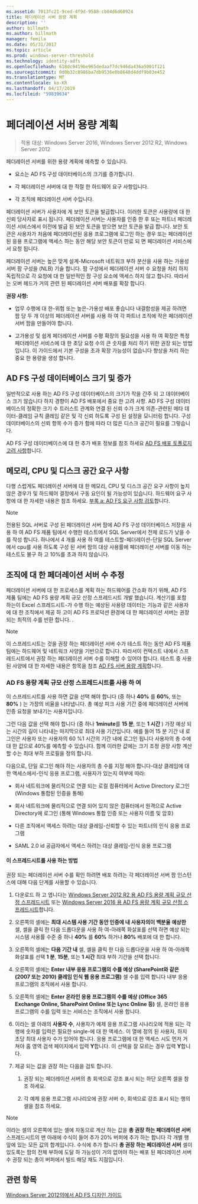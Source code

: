```yaml
---
ms.assetid: 7013fc21-9ced-4f9d-9588-cb04d6d60924
title: 페더레이션 서버 용량 계획
description: ''
author: billmath
ms.author: billmath
manager: femila
ms.date: 05/31/2017
ms.topic: article
ms.prod: windows-server-threshold
ms.technology: identity-adfs
ms.openlocfilehash: 618dc9419be965dedaaf7dc946da436a5001f121
ms.sourcegitcommit: 0d0b32c8986ba7db9536e0b8648d4ddf9b03e452
ms.translationtype: MT
ms.contentlocale: ko-KR
ms.lasthandoff: 04/17/2019
ms.locfileid: "59839634"
---
```

# <a name="planning-for-federation-server-capacity"></a>페더레이션 서버 용량 계획

>적용 대상: Windows Server 2016, Windows Server 2012 R2, Windows Server 2012

페더레이션 서버를 위한 용량 계획에 예측할 수 있습니다.  
  
-   요소는 AD FS 구성 데이터베이스의 크기를 증가합니다.  
  
-   각 페더레이션 서버에 대 한 적절 한 하드웨어 요구 사항입니다.  
  
-   각 조직에 페더레이션 서버 수입니다.  
  
페더레이션 서버가 사용자에 게 보안 토큰을 발급합니다. 이러한 토큰은 사용량에 대 한 신뢰 당사자로 표시 됩니다. 페더레이션 서버는 사용자를 인증 한 후 또는 파트너 페더레이션 서비스에서 이전에 발급 된 보안 토큰을 받으면 보안 토큰을 발급 합니다. 보안 토큰은 사용자가 처음에 페더레이션된 응용 프로그램에 로그인 하는 경우 또는 페더레이션된 응용 프로그램에 액세스 하는 동안 해당 보안 토큰이 만료 되 면 페더레이션 서비스에서 요청 됩니다.  
  
페더레이션 서버는 높은 맞게 설계\-Microsoft 네트워크 부하 분산을 사용 하는 가용성 서버 팜 구성을 \(NLB\) 기술 합니다. 팜 구성에서 페더레이션 서버 수 요청을 처리 하지 독립적으로 각 요청에 대 한 일반적인 팜 구성 요소에 액세스 하지 않고 합니다. 따라서는 오버 헤드가 거의 관련 된 페더레이션 서버 배포를 확장 합니다.  
  
**권장 사항:**  
  
-   업무 수행에 대 한\-위험 또는 높은\-가용성 배포 좋습니다 내결함성을 제공 하려면 팜 당 두 개 이상의 페더레이션 서버를 사용 하 여 각 파트너 조직에 작은 페더레이션 서버 팜을 만들어야 합니다.  
  
-   고가용성 및 쉽게 페더레이션 서버를 수평 확장의 필요성을 사용 하 여 확장은 특정 페더레이션 서비스에 대 한 초당 요청 수의 큰 숫자를 처리 하기 위한 권장 되는 방법입니다. 이 가이드에서 기본 구성을 초과 확장 가능성이 없습니다 향상을 처리 하는 중요 한 용량을 생성 합니다.  
  
## <a name="ad-fs-configuration-database-size-and-growth"></a>AD FS 구성 데이터베이스 크기 및 증가  
일반적으로 사용 하는 AD FS 구성 데이터베이스의 크기가 작을 간주 되 고 데이터베이스 크기 않습니다 하지 경향이 AD FS 배포에서 중요 한 고려 사항.  AD FS 구성 데이터베이스의 정확한 크기 수 트러스트 관계와 연결 된 신뢰 수가 크게 의존\-관련된 메타 데이터-클레임 규칙 클레임 같은 및 각 신뢰 하도록 구성 된 설정을 모니터링 합니다. 구성 데이터베이스의 신뢰 항목 수가 증가 함에 따라 더 많은 디스크 공간이 필요를 그렇습니다.  
  
AD FS 구성 데이터베이스에 대 한 추가 배포 정보를 참조 하세요 [AD FS 배포 토폴로지 고려 사항](AD-FS-Deployment-Topology-Considerations.md)합니다.  
  
## <a name="memory-cpu-and-disk-space-requirements"></a>메모리, CPU 및 디스크 공간 요구 사항  
다행 스럽게도 페더레이션 서버에 대 한 메모리, CPU 및 디스크 공간 요구 사항이 높지 않은 경우가 및 하드웨어 결정에서 구동 요인이 될 가능성이 있습니다. 하드웨어 요구 사항에 대 한 자세한 내용은 참조 하세요. [부록 a: AD FS 요구 사항 검토](Appendix-A--Reviewing-AD-FS-Requirements.md)합니다.  
  
> [!NOTE]  
> 전용된 SQL 서버로 구성 된 페더레이션 서버 팜에 AD FS 구성 데이터베이스 저장을 사용 하 여 AD FS 제품 팀에서 수행한 테스트에서 SQL Server에서 전체 로드가 낮을 수를 작성 합니다. 하나에서 4 개를 사용 하 여를 테스트할\-페더레이션\-단일 SQL Server에서 cpu를 사용 하도록 구성 된 서버 팜의 대상 사용률에 페더레이션 서버를 이동 하는 테스트도 불구 하 고 10%를 초과 하지 않습니다.  
  
## <a name="bk_estimatefs"></a>조직에 대 한 페더레이션 서버 수 추정  
페더레이션 서버에 대 한 프로세스를 계획 하는 하드웨어를 간소화 하기 위해, AD FS 제품 팀에는 AD FS 용량 계획 규모 산정 스프레드시트 개발 했습니다. 계산기를 포함 하는이 Excel 스프레드시트\-가 수행 하는 예상된 사용량 데이터는 기능과 같은 사용자에 대 한 조직에서 제공 하 고이 AD FS 프로덕션 환경에 대 한 페더레이션 서버는 권장 되는 최적의 수를 반환 합니다. .  
  
> [!NOTE]  
> 이 스프레드시트는 것을 권장 하는 페더레이션 서버 수가 테스트 하는 동안 AD FS 제품 팀에는 하드웨어 및 네트워크 사양을 기반으로 합니다. 따라서이 컨텍스트 내에서 스프레드시트에서 권장 하는 페더레이션 서버 수를 이해할 수 있어야 합니다.  테스트 중 사용 된 사양에 대 한 자세한 내용은 항목을 참조 [AD FS 서버 용량 계획](Planning-for-AD-FS-Server-Capacity.md)합니다.  
  
### <a name="using-the-ad-fs-capacity-planning-sizing-spreadsheet"></a>AD FS 용량 계획 규모 산정 스프레드시트를 사용 하 여  
이 스프레드시트를 사용 하면 값을 선택 해야 합니다 \(중 하나 **40%** 를 **60%**, 또는 **80%** \) 는 가장의 비율을 나타냅니다. 총 예상 피크 사용 기간 중에 페더레이션 서버에 인증 요청을 보내기는 사용자입니다.  
  
그런 다음 값을 선택 해야 합니다 \(중 하나 **1minute**를 **15 분**, 또는 **1 시간** \) 가장 예상 되는 시간의 길이 나타내는 마지막으로 최대 사용 기간입니다. 예를 들어 15 분 기간 내 로그인은 사용자 또는 사용자의 60 %1 시간의 기간 내에 로그인 됩니다 사용자의 총 수에 대 한 값으로 40%를 예측할 수 있습니다. 함께 이러한 값에는 크기 조정 권장 사항 계산할 수는 최대 부하 프로필을 정의 합니다.  
  
다음으로, 단일 로그인 해야 하는 사용자의 총 수를 지정 해야 합니다\-대상 클레임에 대 한 액세스에서\-인식 응용 프로그램, 사용자가 있는지 여부에 따라:  
  
-   회사 네트워크에 물리적으로 연결 되는 로컬 컴퓨터에서 Active Directory 로그인 \(Windows 통합된 인증을 통해\)  
  
-   회사 네트워크에 물리적으로 연결 되어 있지 않은 컴퓨터에서 원격으로 Active Directory에 로그인 \(통해 Windows 통합 인증 또는 사용자 이름 및 암호\)  
  
-   다른 조직에서 액세스 하려는 대상 클레임\-신뢰할 수 있는 파트너의 인식 응용 프로그램  
  
-   SAML 2.0 id 공급자에서 액세스 하려는 대상 클레임\-인식 응용 프로그램  
  
#### <a name="how-to-use-this-spreadsheet"></a>이 스프레드시트를 사용 하는 방법  
권장 되는 페더레이션 서버 수를 확인 하려면 배포 하려는 각 페더레이션 서버 팜 인스턴스에 대해 다음 단계를 사용할 수 있습니다.  
  
1.  다운로드 하 고 엽니다는 [Windows Server 2012 R2 용 AD FS 용량 계획 규모 산정 스프레드시트](https://adfsdocs.blob.core.windows.net/adfs/ADFSCapacityPlanning.xlsx) 또는 [Windows Server 2016 용 AD FS 용량 계획 규모 산정 스프레드시트](https://adfsdocs.blob.core.windows.net/adfs/ADFSCapacity2016.xlsx)합니다.
  
2.  오른쪽의 셀에는 **최대 시스템 사용 기간 동안 인증에 내 사용자의이 백분율 예상한** 셀, 셀을 클릭 한 다음 드롭다운을 사용 하 여\-아래쪽 화살표를 선택 하면 예상 되는 시스템 사용률 수준 중 하나 **40%** 를 **60%** 하거나 **80%** 배포에 대 한 합니다.  
  
3.  오른쪽의 셀에는 **다음 기간 내** 셀, 셀을 클릭 한 다음 드롭다운을 사용 하 여\-아래쪽 화살표를 선택 **1 분**, **15분**, 또는 **1 시간** 최대 부하 기간을 선택 합니다.  
  
4.  오른쪽의 셀에는 **Enter 내부 응용 프로그램의 수를 예상 \(SharePoint와 같은 \(2007 또는 2010\) 클레임 인식 웹 응용 프로그램\)**  셀 수를 입력 합니다 내부 응용 프로그램의 조직에서 사용 합니다.  
  
5.  오른쪽의 셀에는 **Enter 온라인 응용 프로그램의 수를 예상 \(Office 365 Exchange Online, SharePoint Online 또는 Lync Online 등\)**  셀, 온라인 응용 프로그램의 수를 입력 또는 서비스는 조직에서 사용 합니다.  
  
6.  이라는 셀 아래의 **사용자 수**, 사용자가 예제 응용 프로그램 시나리오에 적용 되는 각 행에 숫자를 입력은 필요한 single\-에 대 한 액세스. 이 열에 정의 된 사용자, 하지 초당 최대 사용자 수가 있어야 합니다. 응용 프로그램에 대 한 액세스 시도 먼저 거쳐야 홈 영역 검색 페이지에서 입력 **Y**합니다. 이 선택을 잘 모르는 경우 입력 **Y**합니다.  
  
7.  제공 되는 값을 권장 하는 다음을 검토 합니다.  
  
    1.  권장 되는 페더레이션 서버의 총 회색으로 강조 표시 되는 하단 오른쪽 셀을 참조 하세요.  
  
    2.  각 예제 응용 프로그램 시나리오에 권장 서버 수, 회색으로 강조 표시 되는 행의 셀을 참조 하세요.  
  
> [!NOTE]  
> 이라는 셀의 오른쪽에 있는 셀에 자동으로 계산 하는 값을 **총 권장 하는 페더레이션 서버** 스프레드시트의 맨 아래에 수식이 들어 추가 20% 버퍼에 추가 하는 합니다 각 개별 행 앞에 있는 모든 값의 합계입니다. 수식에 추가 합니다 **총 권장 하는 페더레이션 서버** 셀이 있도록는 팜의 전체 부하에 도달 하 가능성이 거의 없어야 하는 배포 된 페더레이션 서버 수 권장 되는 총이 버퍼에서 빌드 해당 채도 지점입니다.  
  
## <a name="see-also"></a>관련 항목
[Windows Server 2012의에서 AD FS 디자인 가이드](AD-FS-Design-Guide-in-Windows-Server-2012.md)
